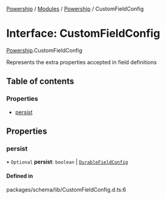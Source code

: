 [Powership](../README.md) / [Modules](../modules.md) / [Powership](../modules/Powership.md) / CustomFieldConfig

# Interface: CustomFieldConfig

[Powership](../modules/Powership.md).CustomFieldConfig

Represents the extra properties accepted in field definitions

## Table of contents

### Properties

- [persist](Powership.CustomFieldConfig.md#persist)

## Properties

### persist

• `Optional` **persist**: `boolean` \| [`DurableFieldConfig`](Powership.DurableFieldConfig.md)

#### Defined in

packages/schema/lib/CustomFieldConfig.d.ts:6
